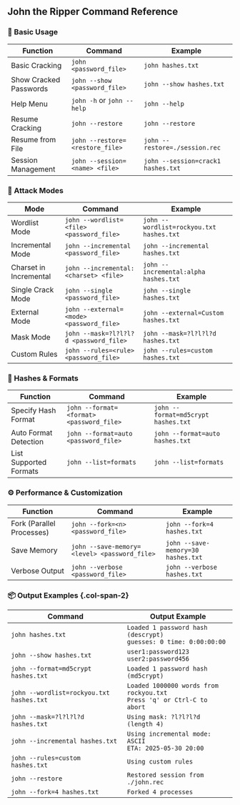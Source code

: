 ## John the Ripper Command Reference

### 🚀 Basic Usage

| Function             | Command                                  | Example                                |
|----------------------|-------------------------------------------|----------------------------------------|
| Basic Cracking       | `john <password_file>`                   | `john hashes.txt`                      |
| Show Cracked Passwords | `john --show <password_file>`          | `john --show hashes.txt`               |
| Help Menu            | `john -h` or `john --help`               | `john --help`                          |
| Resume Cracking      | `john --restore`                         | `john --restore`                       |
| Resume from File     | `john --restore=<restore_file>`          | `john --restore=./session.rec`         |
| Session Management   | `john --session=<name> <file>`           | `john --session=crack1 hashes.txt`     |

### 🧠 Attack Modes

| Mode                  | Command                                   | Example                                 |
|-----------------------|--------------------------------------------|-----------------------------------------|
| Wordlist Mode         | `john --wordlist=<file> <password_file>`  | `john --wordlist=rockyou.txt hashes.txt`|
| Incremental Mode      | `john --incremental <password_file>`      | `john --incremental hashes.txt`         |
| Charset in Incremental| `john --incremental:<charset> <file>`     | `john --incremental:alpha hashes.txt`   |
| Single Crack Mode     | `john --single <password_file>`           | `john --single hashes.txt`              |
| External Mode         | `john --external=<mode> <password_file>`  | `john --external=Custom hashes.txt`     |
| Mask Mode             | `john --mask=?l?l?l?d <password_file>`    | `john --mask=?l?l?l?d hashes.txt`        |
| Custom Rules          | `john --rules=<rule> <password_file>`     | `john --rules=custom hashes.txt`        |

### 🧩 Hashes & Formats

| Function                | Command                                   | Example                                   |
|--------------------------|--------------------------------------------|-------------------------------------------|
| Specify Hash Format      | `john --format=<format> <password_file>`  | `john --format=md5crypt hashes.txt`       |
| Auto Format Detection    | `john --format=auto <password_file>`      | `john --format=auto hashes.txt`           |
| List Supported Formats   | `john --list=formats`                     | `john --list=formats`                     |

### ⚙️ Performance & Customization

| Function                     | Command                                      | Example                                     |
|------------------------------|-----------------------------------------------|---------------------------------------------|
| Fork (Parallel Processes)    | `john --fork=<n> <password_file>`            | `john --fork=4 hashes.txt`                  |
| Save Memory                  | `john --save-memory=<level> <password_file>` | `john --save-memory=30 hashes.txt`          |
| Verbose Output               | `john --verbose <password_file>`             | `john --verbose hashes.txt`                 |

### 📦 Output Examples {.col-span-2}

| Command                          | Output Example                                                            |
|----------------------------------|-----------------------------------------------------------------------------|
| `john hashes.txt`                | `Loaded 1 password hash (descrypt)`<br>`guesses: 0 time: 0:00:00:00`        |
| `john --show hashes.txt`         | `user1:password123`<br>`user2:password456`                                 |
| `john --format=md5crypt hashes.txt` | `Loaded 1 password hash (md5crypt)`                                      |
| `john --wordlist=rockyou.txt hashes.txt` | `Loaded 1000000 words from rockyou.txt`<br>`Press 'q' or Ctrl-C to abort` |
| `john --mask=?l?l?l?d hashes.txt` | `Using mask: ?l?l?l?d (length 4)`                                          |
| `john --incremental hashes.txt`  | `Using incremental mode: ASCII`<br>`ETA: 2025-05-30 20:00`                 |
| `john --rules=custom hashes.txt` | `Using custom rules`                                                       |
| `john --restore`                 | `Restored session from ./john.rec`                                         |
| `john --fork=4 hashes.txt`       | `Forked 4 processes`                                                       |

